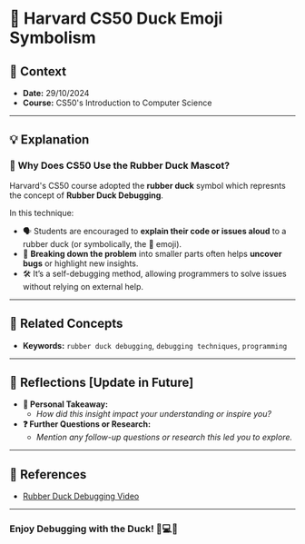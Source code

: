 # 🦆 **Harvard CS50 Duck Emoji Symbolism**  

## 📅 **Context**  
- **Date:** 29/10/2024  
- **Course:** CS50's Introduction to Computer Science  

---

## 💡 **Explanation**  
### 🐤 **Why Does CS50 Use the Rubber Duck Mascot?**  
Harvard's CS50 course adopted the **rubber duck** symbol which represnts the concept of **Rubber Duck Debugging**.  

In this technique:
- 🗣️ Students are encouraged to **explain their code or issues aloud** to a rubber duck (or symbolically, the 🦆 emoji).  
- 🧩 **Breaking down the problem** into smaller parts often helps **uncover bugs** or highlight new insights.  
- 🛠️ It’s a self-debugging method, allowing programmers to solve issues without relying on external help.

---

## 🔗 **Related Concepts**  
- **Keywords:** `rubber duck debugging`, `debugging techniques`, `programming`

---

## 📝 **Reflections [Update in Future]**  
- **🎯 Personal Takeaway:**  
  - _How did this insight impact your understanding or inspire you?_  
- **❓ Further Questions or Research:**  
  - _Mention any follow-up questions or research this led you to explore._  

---

## 🎥 **References**  
- [Rubber Duck Debugging Video](https://youtu.be/NBgIHOrjSxs?si=KTXAclE97iGPvQsk)  

---

### **Enjoy Debugging with the Duck!** 🦆💻✨
